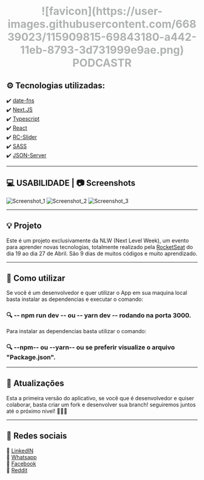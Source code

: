  <h1 align="center" style="color: #afb2b1"> ![favicon](https://user-images.githubusercontent.com/66839023/115909815-69843180-a442-11eb-8793-3d731999e9ae.png) PODCASTR </h1>

## ⚙️ Tecnologias utilizadas: 
✔️ [date-fns](https://date-fns.org) <br>
✔️ [Next.JS](https://nextjs.org) <br>
✔️ [Typescript](https://www.typescriptlang.org) <br>
✔️ [React](https://pt-br.reactjs.org) <br>
✔️ [RC-Slider](https://www.npmjs.com/package/rc-slider) <br>
✔️ [SASS](https://sass-lang.com) <br>
✔️ [JSON-Server](https://github.com/typicode/json-server) 

<hr>

## 💻 USABILIDADE | 📷 Screenshots 
![Screenshot_1](https://user-images.githubusercontent.com/66839023/115909558-114d2f80-a442-11eb-84b4-43b8784bf94a.jpg)
![Screenshot_2](https://user-images.githubusercontent.com/66839023/115909569-13af8980-a442-11eb-8a38-65701d1516b7.jpg)
![Screenshot_3](https://user-images.githubusercontent.com/66839023/115909580-17431080-a442-11eb-83e5-8b2da23f585c.jpg)

<hr>

## 💡 Projeto

<p> Este é um projeto exclusivamente da NLW (Next Level Week), um evento para aprender novas tecnologias, totalmente realizado pela <a href="https://rocketseat.com.br"> RocketSeat</a> do dia 19 ao dia 27 de Abril. São 9 dias de muitos códigos e muito aprendizado. </p>

<hr>

## 📍 Como utilizar 

<p> Se você é um desenvolvedor e quer utilizar o App em sua maquina local basta instalar as dependencias e executar o comando: <br>
<h3> 🔍 -- npm run dev -- ou -- yarn dev -- rodando na porta 3000.</h3>

<p> Para instalar as dependencias basta utilizar o comando: <br>
<h3> 🔍 --npm-- ou --yarn-- ou se preferir visualize o arquivo "Package.json". </h3>

<hr>

## 📢 Atualizações 

<p>Esta a primeira versão do aplicativo, se você que é desenvolvedor e quiser colaborar, basta criar um fork e desenvolver sua branch! seguiremos juntos até o próximo nivel! 🚀🚀🚀 </p>

<hr>


## 📲 Redes sociais

🔗 [LinkedIN](https://www.linkedin.com/in/leonardo-ferreira-253a60173/) <br>
🔗 [Whatsapp](https://api.whatsapp.com/send?phone=5521997674932) <br>
🔗 [Facebook](https://www.facebook.com) <br>
🔗 [Reddit](https://www.reddit.com)
